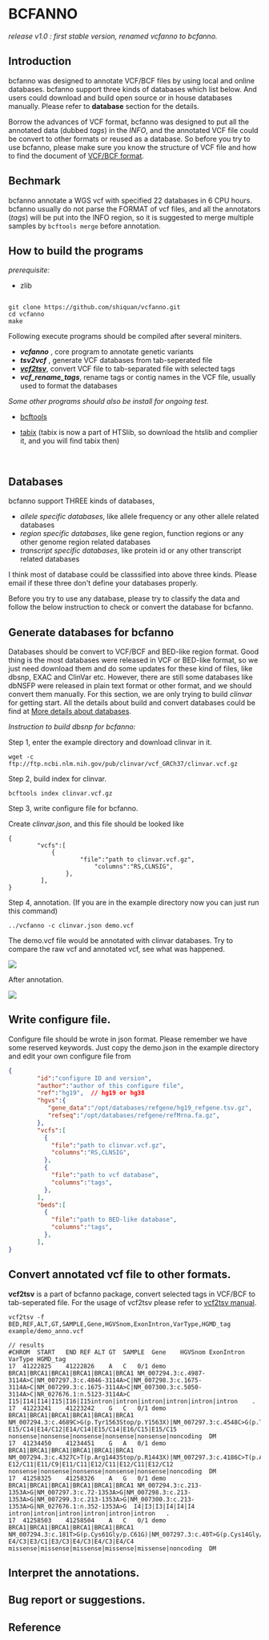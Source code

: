 
BCFANNO
==========

*release v1.0 :  first stable version, renamed vcfanno to bcfanno.*



## **Introduction**

bcfanno was designed to annotate VCF/BCF files by using local and online databases. bcfanno support three kinds of databases which list below. And users could download and build open source or in house databases manually. Please refer to **database** section for the details.

Borrow the advances of VCF format, bcfanno was designed to put all the annotated data (dubbed *tags*) in the *INFO*, and the annotated VCF file could be convert to other formats or reused as a database. So before you try to use bcfanno, please make sure you know the structure of VCF file and how to find the document of [VCF/BCF format](https://samtools.github.io/hts-specs/VCFv4.2.pdf).



## Bechmark

bcfanno annotate a WGS vcf with specified 22 databases in 6 CPU hours. bcfanno usually do not parse the FORMAT of vcf files, and all the annotators (*tags*) will be put into the INFO region, so it is suggested to merge multiple samples by `bcftools merge` before annotation.





## **How to build the programs**

*prerequisite:*

* zlib

```

git clone https://github.com/shiquan/vcfanno.git
cd vcfanno
make
```

Following execute programs should be compiled after several miniters.

* ***vcfanno*** , core program to annotate genetic variants
* ***tsv2vcf*** ,  generate VCF databases from tab-seperated file
* [***vcf2tsv***](https://github.com/shiquan/vcfanno/blob/master/documents/vcf2tsv_manual.md), convert VCF file to tab-separated file with selected tags
* ***vcf_rename_tags***, rename tags or contig names in the VCF file, usually used to format the databases



*Some other programs should also be install for ongoing test.*

* [bcftools](http://www.htslib.org/download/) 

* [tabix](http://www.htslib.org/download/) (tabix is now a part of HTSlib, so download the htslib and complier it, and you will find tabix then)

  ​

## **Databases**

bcfanno support THREE kinds of databases,

* *allele specific databases*, like allele frequency or any other allele related databases
* *region specific databases*, like gene region, function regions or any other genome region related databases
* *transcript specific databases*, like protein id or any other transcript related databases

I think most of database could be classsified into above three kinds. Please email if these three don't define your databases properly.

Before you try to use any database, please try to classify the data and follow the below instruction to check or convert the database for bcfanno.



## **Generate databases for bcfanno**

Databases should be convert to VCF/BCF and BED-like region format. Good thing is the most databases were released in VCF or BED-like format, so we just need download them and do some updates for these kind of files, like dbsnp, EXAC and ClinVar etc. However, there are still some databases like dbNSFP were released in plain text format or other format, and we should convert them manually. For this section, we are only trying to build *clinvar* for getting start. All the details about build and convert databases could be find at [More details about databases](https://github.com/shiquan/vcfanno/blob/master/documents/database/more_details.md).


*Instruction to build dbsnp for bcfanno:*

Step 1, enter the example directory and download clinvar in it.

`wget -c ftp://ftp.ncbi.nlm.nih.gov/pub/clinvar/vcf_GRCh37/clinvar.vcf.gz`

Step 2, build index for clinvar.

`bcftools index clinvar.vcf.gz`

Step 3, write configure file for bcfanno.

Create *clinvar.json*, and this file should be looked like

```
{
        "vcfs":[
        	{
                	"file":"path to clinvar.vcf.gz",
                        "columns":"RS,CLNSIG",
                },
         ],
}
```

Step 4, annotation. (If you are in the example directory now you can just run this command)

`../vcfanno -c clinvar.json demo.vcf`

The demo.vcf file would be annotated with clinvar databases. Try to compare the raw vcf and annotated vcf, see what was happened.

![](https://github.com/shiquan/vcfanno/blob/master/documents/database/raw_vcf.png)

After annotation.

![](https://github.com/shiquan/vcfanno/blob/master/documents/database/anno_vcf.png)



## **Write configure file.**

Configure file should be wrote in json format. Please remember we have some reserved keywords. Just copy the demo.json in the example directory and edit your own configure file from 

```json
{
        "id":"configure ID and version",
        "author":"author of this configure file",
        "ref":"hg19",  // hg19 or hg38
        "hgvs":{
           "gene_data":"/opt/databases/refgene/hg19_refgene.tsv.gz",
           "refseq":"/opt/databases/refgene/refMrna.fa.gz",
        },
        "vcfs":[ 
          {
            "file":"path to clinvar.vcf.gz",
       	    "columns":"RS,CLNSIG",
          },
          {
     	    "file":"path to vcf database",
            "columns":"tags",
          },
        ],
        "beds":[
          {
            "file":"path to BED-like database",
            "columns":"tags",
          },          
        ],
}
```

## **Convert annotated vcf file to other formats.**

**vcf2tsv** is a part of bcfanno package, convert selected tags in VCF/BCF to tab-seperated file.  For the usage of vcf2tsv please refer to [vcf2tsv manual]().

```
vcf2tsv -f BED,REF,ALT,GT,SAMPLE,Gene,HGVSnom,ExonIntron,VarType,HGMD_tag example/demo_anno.vcf

// results 
#CHROM	START	END	REF	ALT	GT	SAMPLE	Gene	HGVSnom	ExonIntron	VarType	HGMD_tag
17	41222825	41222826	A	C	0/1	demo	BRCA1|BRCA1|BRCA1|BRCA1|BRCA1|BRCA1	NM_007294.3:c.4987-3114A>C|NM_007297.3:c.4846-3114A>C|NM_007298.3:c.1675-3114A>C|NM_007299.3:c.1675-3114A>C|NM_007300.3:c.5050-3114A>C|NR_027676.1:n.5123-3114A>C	I15|I14|I14|I15|I16|I15intron|intron|intron|intron|intron|intron	.
17	41223241	41223242	G	C	0/1	demo	BRCA1|BRCA1|BRCA1|BRCA1|BRCA1|BRCA1	NM_007294.3:c.4689C>G(p.Tyr1563Stop/p.Y1563X)|NM_007297.3:c.4548C>G(p.Tyr1516Stop/p.Y1516X)|NM_007298.3:c.1377C>G(p.Tyr459Stop/p.Y459X)|NM_007299.3:c.1377C>G(p.Tyr459Stop/p.Y459X)|NM_007300.3:c.4752C>G(p.Tyr1584Stop/p.Y1584X)|NR_027676.1:n.4825C>G	E15/C14|E14/C12|E14/C14|E15/C14|E16/C15|E15/C15	nonsense|nonsense|nonsense|nonsense|nonsense|noncoding	DM
17	41234450	41234451	G	A	0/1	demo	BRCA1|BRCA1|BRCA1|BRCA1|BRCA1|BRCA1	NM_007294.3:c.4327C>T(p.Arg1443Stop/p.R1443X)|NM_007297.3:c.4186C>T(p.Arg1396Stop/p.R1396X)|NM_007298.3:c.1018C>T(p.Arg340Stop/p.R340X)|NM_007299.3:c.1018C>T(p.Arg340Stop/p.R340X)|NM_007300.3:c.4327C>T(p.Arg1443Stop/p.R1443X)|NR_027676.1:n.4463C>T	E12/C11|E11/C9|E11/C11|E12/C11|E12/C11|E12/C12	nonsense|nonsense|nonsense|nonsense|nonsense|noncoding	DM
17	41258325	41258326	A	G	0/1	demo	BRCA1|BRCA1|BRCA1|BRCA1|BRCA1|BRCA1	NM_007294.3:c.213-1353A>G|NM_007297.3:c.72-1353A>G|NM_007298.3:c.213-1353A>G|NM_007299.3:c.213-1353A>G|NM_007300.3:c.213-1353A>G|NR_027676.1:n.352-1353A>G	I4|I3|I3|I4|I4|I4	intron|intron|intron|intron|intron|intron	.
17	41258503	41258504	A	C	0/1	demo	BRCA1|BRCA1|BRCA1|BRCA1|BRCA1|BRCA1	NM_007294.3:c.181T>G(p.Cys61Gly/p.C61G)|NM_007297.3:c.40T>G(p.Cys14Gly/p.C14G)|NM_007298.3:c.181T>G(p.Cys61Gly/p.C61G)|NM_007299.3:c.181T>G(p.Cys61Gly/p.C61G)|NM_007300.3:c.181T>G(p.Cys61Gly/p.C61G)|NR_027676.1:n.342T>G	E4/C3|E3/C1|E3/C3|E4/C3|E4/C3|E4/C4	missense|missense|missense|missense|missense|noncoding	DM
```



## **Interpret the annotations.**





## **Bug report or suggestions**.





## **Reference**

